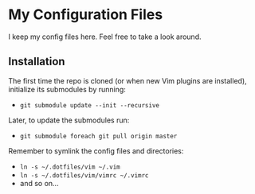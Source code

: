# My Configuration Files

I keep my config files here. Feel free to take a look around.

## Installation

The first time the repo is cloned (or when new Vim plugins are installed), initialize its submodules by running:

- `git submodule update --init --recursive`

Later, to update the submodules run:

- `git submodule foreach git pull origin master`

Remember to symlink the config files and directories:

- `ln -s ~/.dotfiles/vim ~/.vim`
- `ln -s ~/.dotfiles/vim/vimrc ~/.vimrc`
- and so on...
